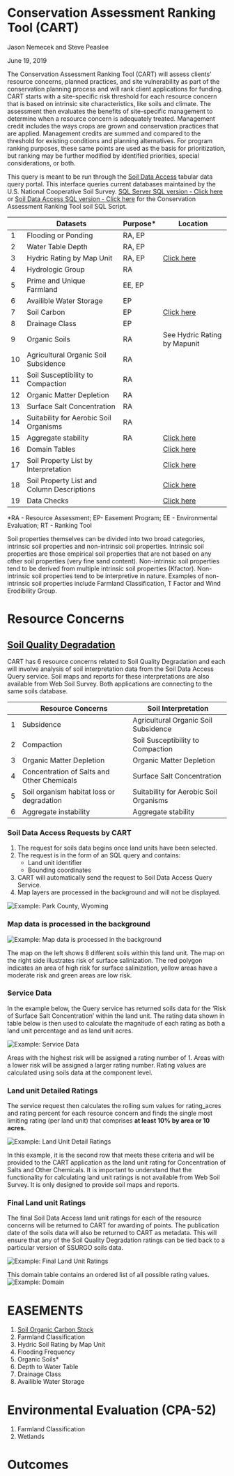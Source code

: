 # Conservation Assessment Ranking Tool (CART)
Jason Nemecek and Steve Peaslee 

June 19, 2019


The Conservation Assessment Ranking Tool (CART) will assess clients’ resource concerns, planned practices, and site vulnerability as part of the conservation planning process and will rank client applications for funding. CART starts with a site-specific risk threshold for each resource concern that is based on intrinsic site characteristics, like soils and climate. The assessment then evaluates the benefits of site-specific management to determine when a resource concern is adequately treated. Management credit includes the ways crops are grown and conservation practices that are applied. Management credits are summed and compared to the threshold for existing conditions and planning alternatives. For program ranking purposes, these same points are used as the basis for prioritization, but ranking may be further modified by identified priorities, special considerations, or both.

This query is meant to be run through the [Soil Data Access](https://sdmdataaccess.nrcs.usda.gov/Query.aspx) tabular data query portal. This interface queries current databases maintained by the U.S. National Cooperative Soil Survey.  [SQL Server SQL version - Click here](https://github.com/jneme910/CART/blob/master/SQL-Library/CART_SoilsQuery_kitchensink_20190612.sql) or [Soil Data Access SQL version - Click here](https://github.com/jneme910/CART/blob/master/SQL-Library/SDA_CART_SoilsQuery_kitchensink_20190612.txt) for the Conservation Assessment Ranking Tool soil SQL Script. 

 ||Datasets|Purpose* |Location
|-----|----------|--------|--------|
|1| Flooding or Ponding|RA, EP||
|2|Water Table Depth |RA, EP ||
|3|Hydric Rating by Map Unit |RA, EP |[Click here](https://jneme910.github.io/CART/chapters/Hydric_Rating_by_Map_Unit)|
|4 |Hydrologic Group |RA ||
 |5|Prime and Unique Farmland |EE, EP ||
|6|Availible Water Storage |EP ||
|7|Soil Carbon |EP |[Click here](https://ncss-tech.github.io/sda-lib/chapters/Soil%20Organic%20Carbon%20Stocks.html)|
 |8|Drainage Class |EP ||
|9|Organic Soils |RA |See Hydric Rating by Mapunit|
|10|Agricultural Organic Soil Subsidence |RA ||
|11|Soil Susceptibility to Compaction |RA ||
|12|Organic Matter Depletion |RA ||
|13|Surface Salt Concentration |RA ||
|14|Suitability for Aerobic Soil Organisms |RA ||
|15|Aggregate stability |RA |[Click here](https://jneme910.github.io/CART/chapters/Aggregate_stability) |
|16| Domain Tables||  [Click here](https://jneme910.github.io/CART/chapters/CART_Soil_Data_Access_Domains) |
|17|Soil Property List by Interpretation || [Click here](https://jneme910.github.io/CART/chapters/Soil_Property_List_by_Soil_Interpretation) ||
|18|Soil Property List and Column Descriptions ||[Click here](https://jneme910.github.io/CART/chapters/Soil_Propert_List_and_Definition)|
|19|Data Checks | |[Click here](https://jneme910.github.io/CART/chapters/Soil_Data_Checks)|
 
 *RA - Resource Assessment; EP- Easement Program; EE - Environmental Evaluation; RT - Ranking Tool
 
 Soil properties themselves can be divided into two broad categories, intrinsic soil properties and non-intrinsic soil
properties. Intrinsic soil properties are those empirical soil properties that are not based on any other soil properties
(very fine sand content). Non-intrinsic soil properties tend to be derived from multiple intrinsic soil properties
(Kfactor). Non-intrinsic soil properties tend to be interpretive in nature. Examples of non-intrinsic soil properties
include Farmland Classification, T Factor and Wind Erodibility Group.


# Resource Concerns
## [Soil Quality Degradation](https://github.com/jneme910/CART/blob/master/chapters/Soil%20Quality%20Degradation) 

CART has 6 resource concerns related to Soil Quality Degradation and each will involve analysis of soil interpretation data from the Soil Data Access Query service. Soil maps and reports for these interpretations are also available from Web Soil Survey. Both applications are connecting to the same soils database.

||Resource Concerns|Soil Interpretation
|-----|----------|--------|
|1|Subsidence|Agricultural Organic Soil Subsidence|
|2|	Compaction|	Soil Susceptibility to Compaction|
|3|	Organic Matter Depletion|Organic Matter Depletion|
|4	|Concentration of Salts and Other Chemicals|	Surface Salt Concentration|
|5| Soil organism habitat loss or degradation|Suitability for Aerobic Soil Organisms|
|6|Aggregate instability| Aggregate stability|

### Soil Data Access Requests by CART
1. The request for soils data begins once land units have been selected.
2. The request is in the form of an SQL query and contains:
   * Land unit identifier
   * Bounding coordinates
3. CART will automatically send the request to Soil Data Access Query Service.
4. Map layers are processed in the background and will not be displayed.

![Example: Park County, Wyoming](https://github.com/jneme910/CART/blob/master/TableImages/Park_County_WY.png)

### Map data is processed in the background

![Example: Map data is processed in the background](https://github.com/jneme910/CART/blob/master/TableImages/Map%20Data%20is%20processed%20in%20the%20background.PNG)

The map on the left shows 8 different soils within this land unit. The map on the right side illustrates risk of surface salinization. The red polygon indicates an area of high risk for surface salinization, yellow areas have a moderate risk and green areas are low risk.

### Service Data

In the example below, the Query service has returned soils data for the ‘Risk of Surface Salt Concentration’ within the land unit. The rating data shown in table below is then used to calculate the magnitude of each rating as both a land unit percentage and as land unit acres. 

![Example: Service Data](https://github.com/jneme910/CART/blob/master/TableImages/Service%20Data.PNG)

Areas with the highest risk will be assigned a rating number of 1. Areas with a lower risk will be assigned a larger rating number. Rating values are calculated using soils data at the component level.

### Land unit Detailed Ratings

The service request then calculates the rolling sum values for rating_acres and rating percent for each resource concern and finds the single most limiting rating (per land unit) that comprises **at least 10% by area or 10 acres.** 

![Example: Land Unit Detail Ratings](https://github.com/jneme910/CART/blob/master/TableImages/Land%20Unit%20Detail%20Ratings.PNG)

In this example, it is the second row that meets these criteria and will be provided to the CART application as the land unit rating for Concentration of Salts and Other Chemicals. It is important to understand that the functionality for calculating land unit ratings is not available from Web Soil Survey. It is only designed to provide soil maps and reports. 

### Final Land unit Ratings 

The final Soil Data Access land unit ratings for each of the resource concerns will be returned to CART for awarding of points. The publication date of the soils data will also be returned to CART as metadata. This will ensure that any of the Soil Quality Degradation ratings can be tied back to a particular version of SSURGO soils data.

![Example: Final Land Unit Ratings](https://github.com/jneme910/CART/blob/master/TableImages/Final%20Land%20Unit%20Ratings.PNG)


This domain table contains an ordered list of all possible rating values.
![Example: Domain](https://github.com/jneme910/CART/blob/master/TableImages/Domain.PNG)

# EASEMENTS

1. [Soil Organic Carbon Stock](https://ncss-tech.github.io/sda-lib/chapters/Soil%20Organic%20Carbon%20Stocks.html)
2. Farmland Classification
3. Hydric Soil Rating by Map Unit
4. Flooding Frequency
5. Organic Soils*
6. Depth to Water Table
7. Drainage Class
8. Availible Water Storage

# Environmental Evaluation (CPA-52)
1. Farmland Classification
2. Wetlands

# Outcomes























   

